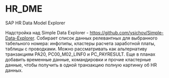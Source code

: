 # HR_DME
SAP HR Data Model Explorer

Надстройка над Simple Data Explorer - https://github.com/ysichov/Simple-Data-Explorer.
Собирает список данных релевантных для выбранного табельного номера: инфотипы, кластеры расчета заработной платы, таблицы с проводками. Можно рассматривать как альтернативу транзакциям PA20, PC00_M02_LINF0 и PC_PAYRESULT. Еще в планах добавить временные данные, командировки и прочие кластерные данные, чтобы получить в одной транзакцию полную картинку об HR данных.


